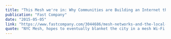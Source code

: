 ```yaml
---
title: "This Mesh we're in: Why Communities are Building an Internet that's More Local"
publication: "Fast Company"
date: "2015-05-05"
link: "https://www.fastcompany.com/3044686/mesh-networks-and-the-local-internet-movement"
quote: "NYC Mesh, hopes to eventually blanket the city in a mesh Wi-Fi network... The more routers that join the network and expand its coverage, the more useful it is..."
---
```

